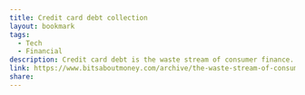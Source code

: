 ```yaml
---
title: Credit card debt collection
layout: bookmark
tags:
  - Tech
  - Financial
description: Credit card debt is the waste stream of consumer finance. The debt collection industry ends up being sordid, for complex structural and microeconomic reasons.
link: https://www.bitsaboutmoney.com/archive/the-waste-stream-of-consumer-finance/
share:
---
```


